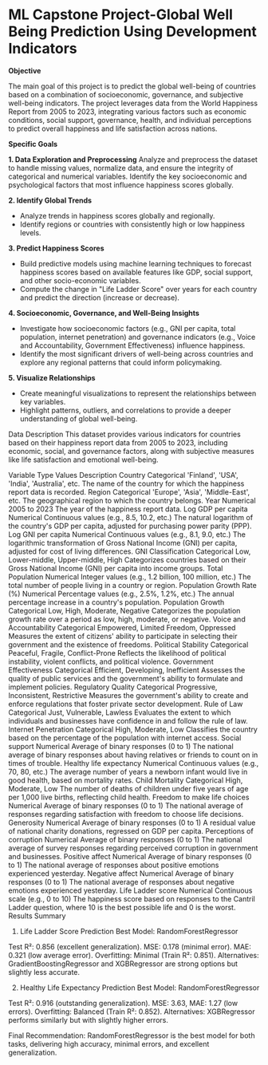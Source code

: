 # ML Capstone Project-Global Well Being Prediction Using Development Indicators

**Objective**

The main goal of this project is to predict the global well-being of countries based on a combination of socioeconomic, governance, and subjective well-being indicators. The project leverages data from the World Happiness Report from 2005 to 2023, integrating various factors such as economic conditions, social support, governance, health, and individual perceptions to predict overall happiness and life satisfaction across nations.

**Specific Goals**

**1. Data Exploration and Preprocessing**
Analyze and preprocess the dataset to handle missing values, normalize data, and ensure the integrity of categorical and numerical variables.
Identify the key socioeconomic and psychological factors that most influence happiness scores globally.

**2. Identify Global Trends**
* Analyze trends in happiness scores globally and regionally.
* Identify regions or countries with consistently high or low happiness levels.

**3. Predict Happiness Scores**
* Build predictive models using machine learning techniques to forecast happiness scores based on available features like GDP, social support, and other socio-economic variables.
* Compute the change in "Life Ladder Score" over years for each country and predict the direction (increase or decrease).

**4. Socioeconomic, Governance, and Well-Being Insights**
* Investigate how socioeconomic factors (e.g., GNI per capita, total population, internet penetration) and governance indicators (e.g., Voice and Accountability, Government Effectiveness) influence happiness.
* Identify the most significant drivers of well-being across countries and explore any regional patterns that could inform policymaking.

**5. Visualize Relationships**
* Create meaningful visualizations to represent the relationships between key variables.
* Highlight patterns, outliers, and correlations to provide a deeper understanding of global well-being.


Data Description
This dataset provides various indicators for countries based on their happiness report data from 2005 to 2023, including economic, social, and governance factors, along with subjective measures like life satisfaction and emotional well-being.

Variable	Type	Values	Description
Country	Categorical	'Finland', 'USA', 'India', 'Australia', etc.	The name of the country for which the happiness report data is recorded.
Region	Categorical	'Europe', 'Asia', 'Middle-East', etc.	The geographical region to which the country belongs.
Year	Numerical	2005 to 2023	The year of the happiness report data.
Log GDP per capita	Numerical	Continuous values (e.g., 8.5, 10.2, etc.)	The natural logarithm of the country's GDP per capita, adjusted for purchasing power parity (PPP).
Log GNI per capita	Numerical	Continuous values (e.g., 8.1, 9.0, etc.)	The logarithmic transformation of Gross National Income (GNI) per capita, adjusted for cost of living differences.
GNI Classification	Categorical	Low, Lower-middle, Upper-middle, High	Categorizes countries based on their Gross National Income (GNI) per capita into income groups.
Total Population	Numerical	Integer values (e.g., 1.2 billion, 100 million, etc.)	The total number of people living in a country or region.
Population Growth Rate (%)	Numerical	Percentage values (e.g., 2.5%, 1.2%, etc.)	The annual percentage increase in a country's population.
Population Growth	Categorical	Low, High, Moderate, Negative	Categorizes the population growth rate over a period as low, high, moderate, or negative.
Voice and Accountability	Categorical	Empowered, Limited Freedom, Oppressed	Measures the extent of citizens' ability to participate in selecting their government and the existence of freedoms.
Political Stability	Categorical	Peaceful, Fragile, Conflict-Prone	Reflects the likelihood of political instability, violent conflicts, and political violence.
Government Effectiveness	Categorical	Efficient, Developing, Inefficient	Assesses the quality of public services and the government's ability to formulate and implement policies.
Regulatory Quality	Categorical	Progressive, Inconsistent, Restrictive	Measures the government's ability to create and enforce regulations that foster private sector development.
Rule of Law	Categorical	Just, Vulnerable, Lawless	Evaluates the extent to which individuals and businesses have confidence in and follow the rule of law.
Internet Penetration	Categorical	High, Moderate, Low	Classifies the country based on the percentage of the population with internet access.
Social support	Numerical	Average of binary responses (0 to 1)	The national average of binary responses about having relatives or friends to count on in times of trouble.
Healthy life expectancy	Numerical	Continuous values (e.g., 70, 80, etc.)	The average number of years a newborn infant would live in good health, based on mortality rates.
Child Mortality	Categorical	High, Moderate, Low	The number of deaths of children under five years of age per 1,000 live births, reflecting child health.
Freedom to make life choices	Numerical	Average of binary responses (0 to 1)	The national average of responses regarding satisfaction with freedom to choose life decisions.
Generosity	Numerical	Average of binary responses (0 to 1)	A residual value of national charity donations, regressed on GDP per capita.
Perceptions of corruption	Numerical	Average of binary responses (0 to 1)	The national average of survey responses regarding perceived corruption in government and businesses.
Positive affect	Numerical	Average of binary responses (0 to 1)	The national average of responses about positive emotions experienced yesterday.
Negative affect	Numerical	Average of binary responses (0 to 1)	The national average of responses about negative emotions experienced yesterday.
Life Ladder score	Numerical	Continuous scale (e.g., 0 to 10)	The happiness score based on responses to the Cantril Ladder question, where 10 is the best possible life and 0 is the worst.
Results Summary
1. Life Ladder Score Prediction
Best Model: RandomForestRegressor

Test R²: 0.856 (excellent generalization).
MSE: 0.178 (minimal error).
MAE: 0.321 (low average error).
Overfitting: Minimal (Train R²: 0.851).
Alternatives: GradientBoostingRegressor and XGBRegressor are strong options but slightly less accurate.

2. Healthy Life Expectancy Prediction
Best Model: RandomForestRegressor

Test R²: 0.916 (outstanding generalization).
MSE: 3.63, MAE: 1.27 (low errors).
Overfitting: Balanced (Train R²: 0.852).
Alternatives: XGBRegressor performs similarly but with slightly higher errors.

Final Recommendation:
RandomForestRegressor is the best model for both tasks, delivering high accuracy, minimal errors, and excellent generalization.

